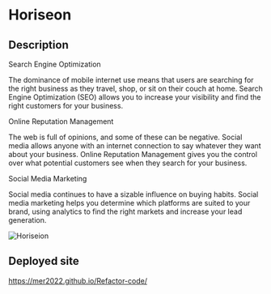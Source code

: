 
# Horiseon

## Description
Search Engine Optimization 

The dominance of mobile internet use means that users are searching for the right business as they travel, shop, or sit on their couch at home. Search Engine Optimization (SEO) allows you to increase your visibility and find the right customers for your business.

Online Reputation Management

The web is full of opinions, and some of these can be negative. Social media allows anyone with an internet connection to say whatever they want about your business. Online Reputation Management gives you the control over what potential customers see when they search for your business.

Social Media Marketing

Social media continues to have a sizable influence on buying habits. Social media marketing helps you determine which platforms are suited to your brand, using analytics to find the right markets and increase your lead generation.

![Horiseion](https://user-images.githubusercontent.com/112989286/208225043-24813037-e89b-4e85-b4da-b7941dd986cd.jpg)


## Deployed site
https://mer2022.github.io/Refactor-code/